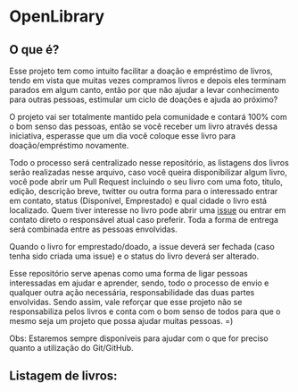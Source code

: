 # OpenLibrary

## O que é?

Esse projeto tem como intuito facilitar a doação e empréstimo de livros, tendo em vista que muitas vezes compramos livros e depois eles terminam parados em algum canto, então por que não ajudar a levar conhecimento para outras pessoas, estimular um ciclo de doações e ajuda ao próximo?

O projeto vai ser totalmente mantido pela comunidade e contará 100% com o bom senso das pessoas, então se você receber um livro através dessa iniciativa, esperasse que um dia você coloque esse livro para doação/empréstimo novamente.

Todo o processo será centralizado nesse repositório, as listagens dos livros serão realizadas nesse arquivo, caso você queira disponibilizar algum livro, você pode abrir um Pull Request incluindo o seu livro com uma foto, titulo, edição, descrição breve, twitter ou outra forma para o interessado entrar em contato, status (Disponível, Emprestado) e qual cidade o livro está localizado. Quem tiver interesse no livro pode abrir uma [issue](https://github.com/training-center/openlibrary/issues) ou entrar em contato direto o responsável atual caso preferir. Toda a forma de entrega será combinada entre as pessoas envolvidas.

Quando o livro for emprestado/doado, a issue deverá ser fechada (caso tenha sido criada uma issue) e o status do livro deverá ser alterado.

Esse repositório serve apenas como uma forma de ligar pessoas interessadas em ajudar e aprender, sendo, todo o processo de envio e qualquer outra ação necessária, responsabilidade das duas partes envolvidas. Sendo assim, vale reforçar que esse projeto não se responsabiliza pelos livros e conta com o bom senso de todos para que o mesmo seja um projeto que possa ajudar muitas pessoas. =)

Obs: Estaremos sempre disponíveis para ajudar com o que for preciso quanto a utilização do Git/GitHub.

## Listagem de livros: